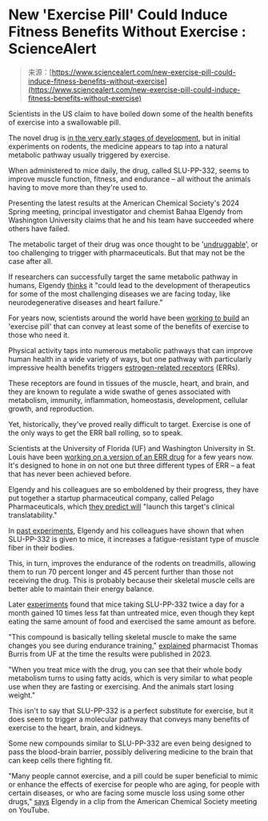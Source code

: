 <!--yml
category: 未分类
date: 2024-05-29 12:38:15
-->

# New 'Exercise Pill' Could Induce Fitness Benefits Without Exercise : ScienceAlert

> 来源：[https://www.sciencealert.com/new-exercise-pill-could-induce-fitness-benefits-without-exercise](https://www.sciencealert.com/new-exercise-pill-could-induce-fitness-benefits-without-exercise)

Scientists in the US claim to have boiled down some of the health benefits of exercise into a swallowable pill.

The novel drug is [in the very early stages of development](https://news.ufl.edu/2023/09/exercise-mimicking-drug/), but in initial experiments on rodents, the medicine appears to tap into a natural metabolic pathway usually triggered by exercise.

When administered to mice daily, the drug, called SLU-PP-332, seems to improve muscle function, fitness, and endurance – all without the animals having to move more than they're used to.

Presenting the latest results at the American Chemical Society's 2024 Spring meeting, principal investigator and chemist Bahaa Elgendy from Washington University claims that he and his team have succeeded where others have failed.

The metabolic target of their drug was once thought to be '[undruggable](https://www.youtube.com/watch?v=IIcUrSIEa-4&ab_channel=AmericanChemicalSocietyMeetingNewsroom)', or too challenging to trigger with pharmaceuticals. But that may not be the case after all.

If researchers can successfully target the same metabolic pathway in humans, Elgendy [thinks](https://www.youtube.com/watch?v=IIcUrSIEa-4&ab_channel=AmericanChemicalSocietyMeetingNewsroom) it "could lead to the development of therapeutics for some of the most challenging diseases we are facing today, like neurodegenerative diseases and heart failure."

For years now, scientists around the world have been [working to build](https://www.theguardian.com/science/2023/dec/31/could-exercise-pills-help-create-healthier-society-irisin-locamidazole) an 'exercise pill' that can convey at least some of the benefits of exercise to those who need it.

Physical activity taps into numerous metabolic pathways that can improve human health in a wide variety of ways, but one pathway with particularly impressive health benefits triggers [estrogen-related receptors](https://en.wikipedia.org/wiki/Estrogen-related_receptor) (ERRs).

These receptors are found in tissues of the muscle, heart, and brain, and they are known to regulate a wide swathe of genes associated with metabolism, immunity, inflammation, homeostasis, development, cellular growth, and reproduction.

Yet, historically, they've proved really difficult to target. Exercise is one of the only ways to get the ERR ball rolling, so to speak.

Scientists at the University of Florida (UF) and Washington University in St. Louis have been [working on a version of an ERR drug](https://jpet.aspetjournals.org/content/388/2/232.long) for a few years now. It's designed to hone in on not one but three different types of ERR – a feat that has never been achieved before.

Elgendy and his colleagues are so emboldened by their progress, they have put together a startup pharmaceutical company, called Pelago Pharmaceuticals, which [they predict will](https://www.eurekalert.org/news-releases/1037097) "launch this target's clinical translatability."

In [past experiments](https://pubs.acs.org/doi/10.1021/acschembio.2c00720?ref=pdf), Elgendy and his colleagues have shown that when SLU-PP-332 is given to mice, it increases a fatigue-resistant type of muscle fiber in their bodies.

This, in turn, improves the endurance of the rodents on treadmills, allowing them to run 70 percent longer and 45 percent further than those not receiving the drug. This is probably because their skeletal muscle cells are better able to maintain their energy balance.

Later [experiments](https://pubmed.ncbi.nlm.nih.gov/37739806/) found that mice taking SLU-PP-332 twice a day for a month gained 10 times less fat than untreated mice, even though they kept eating the same amount of food and exercised the same amount as before.

"This compound is basically telling skeletal muscle to make the same changes you see during endurance training," [explained](https://news.ufl.edu/2023/09/exercise-mimicking-drug/) pharmacist Thomas Burris from UF at the time the results were published in 2023.

"When you treat mice with the drug, you can see that their whole body metabolism turns to using fatty acids, which is very similar to what people use when they are fasting or exercising. And the animals start losing weight."

This isn't to say that SLU-PP-332 is a perfect substitute for exercise, but it does seem to trigger a molecular pathway that conveys many benefits of exercise to the heart, brain, and kidneys.

Some new compounds similar to SLU-PP-332 are even being designed to pass the blood-brain barrier, possibly delivering medicine to the brain that can keep cells there fighting fit.

"Many people cannot exercise, and a pill could be super beneficial to mimic or enhance the effects of exercise for people who are aging, for people with certain diseases, or who are facing some muscle loss using some other drugs," [says](https://www.youtube.com/watch?v=IIcUrSIEa-4&ab_channel=AmericanChemicalSocietyMeetingNewsroom) Elgendy in a clip from the American Chemical Society meeting on YouTube.